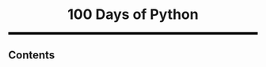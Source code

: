 <h1 align="center"> 100 Days of Python </h1>
<hr style="height: 5; background-color: black;"/>
<h2> Contents </h2>
